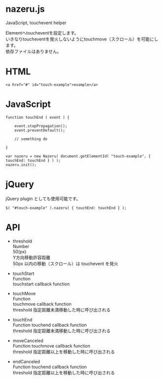 # nazeru.js
JavaScript, touchevent helper

Elementへtoucheventを設定します。  
いきなりtoucheventを発火しないようにtouchmove（スクロール）を可能にします。  
依存ファイルはありません。

# HTML
    <a href="#" id="touch-example">example</a>
    
# JavaScript
    function touchEnd ( event ) {
    
        event.stopPropagation();
        event.preventDefault();
        
        // something do
    
    }
    
    var nazeru = new Nazeru( document.getElementId( "touch-example", { touchEnd: touchEnd } ) );
    nazeru.init();

# jQuery
jQuery plugin としても使用可能です。

    $( "#touch-example" ).nazeru( { touchEnd: touchEnd } );
    
# API

- threshold  
Number  
50(px)  
Y方向移動許容距離  
50px 以内の移動（スクロール）は touchevent を発火


- touchStart  
Function  
touchstart callback function
 

- touchMove  
Function  
touchmove callback function  
threshold 指定距離未満移動した時に呼び出される


- touchEnd  
Function
touchend callback function  
threshold 指定距離未満移動した時に呼び出される


- moveCanceled  
Function
touchmove callback function  
threshold 指定距離以上を移動した時に呼び出される


- endCanceled  
Function
touchend callback function  
threshold 指定距離以上を移動した時に呼び出される
